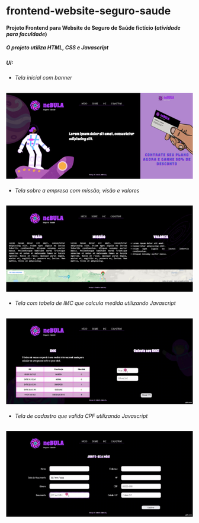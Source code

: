 # frontend-website-seguro-saude
#### Projeto Frontend para Website de Seguro de Saúde fictício (*atividade para faculdade*)

##### O projeto utiliza HTML, CSS e Javascript

##### UI:
* ###### *Tela inicial com banner*
![alt text](https://github.com/isabelagabriely/frontend-website-seguro-saude/blob/master/docs/_images/home.png)

* ###### *Tela sobre a empresa com missão, visão e valores*
![alt text](https://github.com/isabelagabriely/frontend-website-seguro-saude/blob/master/docs/_images/about.png)

* ###### *Tela com tabela de IMC que calcula medida utilizando Javascript*
![alt text](https://github.com/isabelagabriely/frontend-website-seguro-saude/blob/master/docs/_static/imc.gif)

* ###### *Tela de cadastro que valida CPF utilizando Javascript*
![alt text](https://github.com/isabelagabriely/frontend-website-seguro-saude/blob/master/docs/_static/signup.gif)
